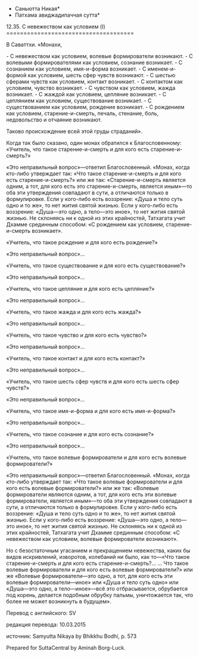 * Саньютта Никая*
* Патхама авиджадипаччая сутта*

12\.35\. С невежеством как условием \(I\)
\=\=\=\=\=\=\=\=\=\=\=\=\=\=\=\=\=\=\=\=\=\=\=\=\=\=\=\=\=\=\=\=\=\=\=\=\=

В Саваттхи\. «Монахи,

\- С невежеством как условием, волевые формирователи возникают\.
\- С волевыми формирователями как условием, сознание возникает\.
\- С сознанием как условием, имя\-и\-форма возникает\.
\- С именем\-и\-формой как условием, шесть сфер чувств возникают\.
\- С шестью сферами чувств как условием, контакт возникает\.
\- С контактом как условием, чувство возникает\.
\- С чувством как условием, жажда возникает\.
\- С жаждой как условием, цепляние возникает\.
\- С цеплянием как условием, существование возникает\.
\- С существованием как условием, рождение возникает\.
\- С рождением как условием, старение\-и\-смерть, печаль, стенание, боль, недовольство и отчаяние возникают\.

Таково происхождение всей этой груды страданий»\.

Когда так было сказано, один монах обратился к Благословенному: «Учитель, что такое старение\-и\-смерть и для кого есть старение\-и\-смерть?»

«Это неправильный вопрос»—ответил Благословенный\. «Монах, когда кто\-либо утверждает так: «Что такое старение\-и\-смерть и для кого есть старение\-и\-смерть?» или же так: «Старение\-и\-смерть является одним, а тот, для кого есть это старение\-и\-смерть, является иным»—то оба эти утверждения совпадают в сути, а отличаются только в формулировке\. Если у кого\-либо есть воззрение: «Душа и тело суть одно и то же», то нет жития святой жизнью\. Если у кого\-либо есть воззрение: «Душа—это одно, а тело—это иное», то нет жития святой жизнью\. Не склоняясь ни к одной из этих крайностей, Татхагата учит Дхамме срединным способом: «С рождением как условием, старение\-и\-смерть возникает»\.

«Учитель, что такое рождение и для кого есть рождение?»

«Это неправильный вопрос»…

«Учитель, что такое существование и для кого есть существование?»

«Это неправильный вопрос»…

«Учитель, что такое цепляние и для кого есть цепляние?»

«Это неправильный вопрос»…

«Учитель, что такое жажда и для кого есть жажда?»

«Это неправильный вопрос»…

«Учитель, что такое чувство и для кого есть чувство?»

«Это неправильный вопрос»…

«Учитель, что такое контакт и для кого есть контакт?»

«Это неправильный вопрос»…

«Учитель, что такое шесть сфер чувств и для кого есть шесть сфер чувств?»

«Это неправильный вопрос»…

«Учитель, что такое имя\-и\-форма и для кого есть имя\-и\-форма?»

«Это неправильный вопрос»…

«Учитель, что такое сознание и для кого есть сознание?»

«Это неправильный вопрос»…

«Учитель, что такое волевые формирователи и для кого есть волевые формирователи?»

«Это неправильный вопрос»—ответил Благословенный\. «Монах, когда кто\-либо утверждает так: «Что такое волевые формирователи и для кого есть волевые формирователи?» или же так: «Волевые формирователи являются одним, а тот, для кого есть эти волевые формирователи, является иным»—то оба эти утверждения совпадают в сути, а отличаются только в формулировке\. Если у кого\-либо есть воззрение: «Душа и тело суть одно и то же», то нет жития святой жизнью\. Если у кого\-либо есть воззрение: «Душа—это одно, а тело—это иное», то нет жития святой жизнью\. Не склоняясь ни к одной из этих крайностей, Татхагата учит Дхамме срединным способом: «С невежеством как условием, волевые формирователи возникают»\.

Но с безостаточным угасанием и прекращением невежества, каких бы видов искривлений, изворотов, колебаний ни было, как то—«Что такое старение\-и\-смерть и для кого есть старение\-и\-смерть?… … Что такое волевые формирователи и для кого есть волевые формирователи?» или же «Волевые формирователи—это одно, а тот, для кого есть эти волевые формирователи—иное» или «Душа и тело суть одно» или «Душа—это одно, а тело—иное»—всё это отбрасывается, обрубается под корень, делается подобным обрубку пальмы, уничтожается так, что более не может возникнуть в будущем»\.

Перевод с английского: SV

редакция перевода: 10\.03\.2015

источник: Samyutta Nikaya by Bhikkhu Bodhi, p\. 573

Prepared for SuttaCentral by Aminah Borg\-Luck\.